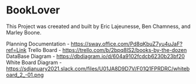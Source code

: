 # BookLover
This Project was creeated and built by Eric Lajeunesse, Ben Chamness, and Marley Boone.


Planning Documentation - https://sway.office.com/Pd8qKbuZ7yu4uJaF?ref=Link
Trello Board - https://trello.com/b/2bpq8lS2/books-by-the-dozen
DataBase Diagram - https://dbdiagram.io/d/604a9102fcdcb6230b23bf20
White Board Diagram - https://sdjanuary2021.slack.com/files/U01JA8D9D7V/F01Q1FPRDRC/whiteboard_2_-01.png
